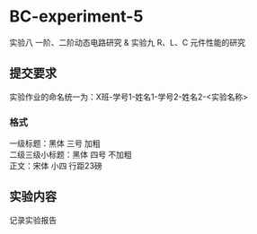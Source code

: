# BC-experiment-5
实验八 一阶、二阶动态电路研究 & 实验九 R、L、C 元件性能的研究

## 提交要求
实验作业的命名统一为：X班-学号1-姓名1-学号2-姓名2-<实验名称><br>

### 格式
一级标题：黑体  三号  加粗<br>
二级三级小标题：黑体  四号  不加粗<br>
正文：宋体  小四  行距23磅

## 实验内容
记录实验报告